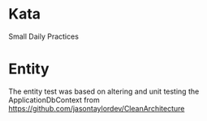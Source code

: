 # Kata
Small Daily Practices

# Entity
The entity test was based on altering and unit testing the ApplicationDbContext from https://github.com/jasontaylordev/CleanArchitecture 
